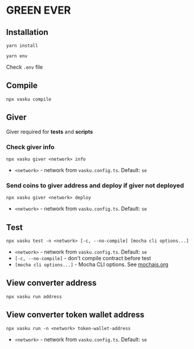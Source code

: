 # GREEN EVER

## Installation

```shell
yarn install
```
```shell
yarn env
```

Check `.env` file

## Compile

```shell
npx vasku compile
```

## Giver

Giver required for **tests** and **scripts**

### Check giver info

```shell
npx vasku giver <network> info
```

* `<network>` - network from `vasku.config.ts`. Default: `se`

### Send coins to giver address and deploy if giver not deployed

```shell
npx vasku giver <network> deploy
```

* `<network>` - network from `vasku.config.ts`. Default: `se`

## Test

```shell
npx vasku test -n <network> [-c, --no-compile] [mocha cli options...]
```

* `<network>` - network from `vasku.config.ts`. Default: `se`
* `[-c, --no-compile]` - don't compile contract before test
* `[mocha cli options...]` - Mocha CLI options. See [mochajs.org](https://mochajs.org/#command-line-usage)

## View converter address

```shell
npx vasku run address
```

## View converter token wallet address

```shell
npx vasku run -n <network> token-wallet-address
```

* `<network>` - network from `vasku.config.ts`. Default: `se`
